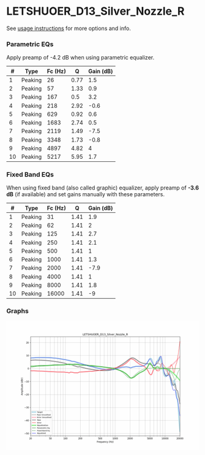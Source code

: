 # LETSHUOER_D13_Silver_Nozzle_R
See [usage instructions](https://github.com/jaakkopasanen/AutoEq#usage) for more options and info.

### Parametric EQs
Apply preamp of -4.2 dB when using parametric equalizer.

|   # | Type    |   Fc (Hz) |    Q |   Gain (dB) |
|-----|---------|-----------|------|-------------|
|   1 | Peaking |        26 | 0.77 |         1.5 |
|   2 | Peaking |        57 | 1.33 |         0.9 |
|   3 | Peaking |       167 | 0.5  |         3.2 |
|   4 | Peaking |       218 | 2.92 |        -0.6 |
|   5 | Peaking |       629 | 0.92 |         0.6 |
|   6 | Peaking |      1683 | 2.74 |         0.5 |
|   7 | Peaking |      2119 | 1.49 |        -7.5 |
|   8 | Peaking |      3348 | 1.73 |        -0.8 |
|   9 | Peaking |      4897 | 4.82 |         4   |
|  10 | Peaking |      5217 | 5.95 |         1.7 |

### Fixed Band EQs
When using fixed band (also called graphic) equalizer, apply preamp of **-3.6 dB** (if available) and set gains manually with these parameters.

|   # | Type    |   Fc (Hz) |    Q |   Gain (dB) |
|-----|---------|-----------|------|-------------|
|   1 | Peaking |        31 | 1.41 |         1.9 |
|   2 | Peaking |        62 | 1.41 |         2   |
|   3 | Peaking |       125 | 1.41 |         2.7 |
|   4 | Peaking |       250 | 1.41 |         2.1 |
|   5 | Peaking |       500 | 1.41 |         1   |
|   6 | Peaking |      1000 | 1.41 |         1.3 |
|   7 | Peaking |      2000 | 1.41 |        -7.9 |
|   8 | Peaking |      4000 | 1.41 |         1   |
|   9 | Peaking |      8000 | 1.41 |         1.8 |
|  10 | Peaking |     16000 | 1.41 |        -9   |

### Graphs
![](./LETSHUOER_D13_Silver_Nozzle_R.png)
